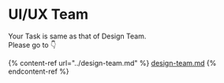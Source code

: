 # UI/UX Team

Your Task is same as that of Design Team.\
Please go to 👇

{% content-ref url="../design-team.md" %}
[design-team.md](../design-team.md)
{% endcontent-ref %}
